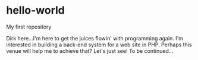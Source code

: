 # hello-world
My first repository

Dirk here...I'm here to get the juices flowin' with programming again. I'm interested in building a back-end system for a web site in PHP. Perhaps this venue will help me to achieve that? Let's just see! To be continued...
